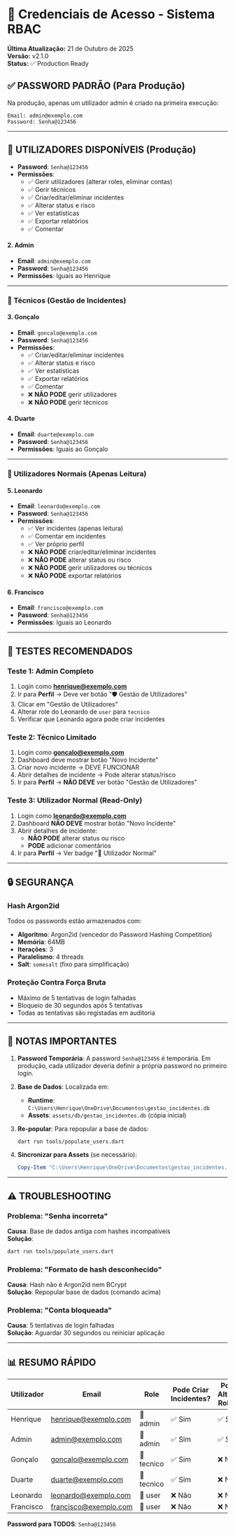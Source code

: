 # 🔐 Credenciais de Acesso - Sistema RBAC

**Última Atualização:** 21 de Outubro de 2025  
**Versão:** v2.1.0  
**Status:** ✅ Production Ready

## ✅ PASSWORD PADRÃO (Para Produção)

Na produção, apenas um utilizador admin é criado na primeira execução:

```
Email: admin@exemplo.com
Password: Senha@123456
```

---

## 👥 UTILIZADORES DISPONÍVEIS (Produção)
- **Password**: `Senha@123456`
- **Permissões**:
  - ✅ Gerir utilizadores (alterar roles, eliminar contas)
  - ✅ Gerir técnicos
  - ✅ Criar/editar/eliminar incidentes
  - ✅ Alterar status e risco
  - ✅ Ver estatísticas
  - ✅ Exportar relatórios
  - ✅ Comentar

#### 2. Admin
- **Email**: `admin@exemplo.com`
- **Password**: `Senha@123456`
- **Permissões**: Iguais ao Henrique

---

### 🔧 Técnicos (Gestão de Incidentes)

#### 3. Gonçalo
- **Email**: `goncalo@exemplo.com`
- **Password**: `Senha@123456`
- **Permissões**:
  - ✅ Criar/editar/eliminar incidentes
  - ✅ Alterar status e risco
  - ✅ Ver estatísticas
  - ✅ Exportar relatórios
  - ✅ Comentar
  - ❌ **NÃO PODE** gerir utilizadores
  - ❌ **NÃO PODE** gerir técnicos

#### 4. Duarte
- **Email**: `duarte@exemplo.com`
- **Password**: `Senha@123456`
- **Permissões**: Iguais ao Gonçalo

---

### 👤 Utilizadores Normais (Apenas Leitura)

#### 5. Leonardo
- **Email**: `leonardo@exemplo.com`
- **Password**: `Senha@123456`
- **Permissões**:
  - ✅ Ver incidentes (apenas leitura)
  - ✅ Comentar em incidentes
  - ✅ Ver próprio perfil
  - ❌ **NÃO PODE** criar/editar/eliminar incidentes
  - ❌ **NÃO PODE** alterar status ou risco
  - ❌ **NÃO PODE** gerir utilizadores ou técnicos
  - ❌ **NÃO PODE** exportar relatórios

#### 6. Francisco
- **Email**: `francisco@exemplo.com`
- **Password**: `Senha@123456`
- **Permissões**: Iguais ao Leonardo

---

## 🧪 TESTES RECOMENDADOS

### Teste 1: Admin Completo
1. Login como **henrique@exemplo.com**
2. Ir para **Perfil** → Deve ver botão "🛡️ Gestão de Utilizadores"
3. Clicar em "Gestão de Utilizadores"
4. Alterar role do Leonardo de `user` para `tecnico`
5. Verificar que Leonardo agora pode criar incidentes

### Teste 2: Técnico Limitado
1. Login como **goncalo@exemplo.com**
2. Dashboard deve mostrar botão "Novo Incidente"
3. Criar novo incidente → DEVE FUNCIONAR
4. Abrir detalhes de incidente → Pode alterar status/risco
5. Ir para **Perfil** → **NÃO DEVE** ver botão "Gestão de Utilizadores"

### Teste 3: Utilizador Normal (Read-Only)
1. Login como **leonardo@exemplo.com**
2. Dashboard **NÃO DEVE** mostrar botão "Novo Incidente"
3. Abrir detalhes de incidente:
   - **NÃO PODE** alterar status ou risco
   - **PODE** adicionar comentários
4. Ir para **Perfil** → Ver badge "👤 Utilizador Normal"

---

## 🔒 SEGURANÇA

### Hash Argon2id
Todos os passwords estão armazenados com:
- **Algoritmo**: Argon2id (vencedor do Password Hashing Competition)
- **Memória**: 64MB
- **Iterações**: 3
- **Paralelismo**: 4 threads
- **Salt**: `somesalt` (fixo para simplificação)

### Proteção Contra Força Bruta
- Máximo de 5 tentativas de login falhadas
- Bloqueio de 30 segundos após 5 tentativas
- Todas as tentativas são registadas em auditoria

---

## 📝 NOTAS IMPORTANTES

1. **Password Temporária**: A password `Senha@123456` é temporária. Em produção, cada utilizador deveria definir a própria password no primeiro login.

2. **Base de Dados**: Localizada em:
   - **Runtime**: `C:\Users\Henrique\OneDrive\Documentos\gestao_incidentes.db`
   - **Assets**: `assets/db/gestao_incidentes.db` (cópia inicial)

3. **Re-popular**: Para repopular a base de dados:
   ```bash
   dart run tools/populate_users.dart
   ```

4. **Sincronizar para Assets** (se necessário):
   ```powershell
   Copy-Item "C:\Users\Henrique\OneDrive\Documentos\gestao_incidentes.db" -Destination "assets\db\gestao_incidentes.db" -Force
   ```

---

## ⚠️ TROUBLESHOOTING

### Problema: "Senha incorreta"
**Causa**: Base de dados antiga com hashes incompatíveis  
**Solução**:
```bash
dart run tools/populate_users.dart
```

### Problema: "Formato de hash desconhecido"
**Causa**: Hash não é Argon2id nem BCrypt  
**Solução**: Repopular base de dados (comando acima)

### Problema: "Conta bloqueada"
**Causa**: 5 tentativas de login falhadas  
**Solução**: Aguardar 30 segundos ou reiniciar aplicação

---

## 📊 RESUMO RÁPIDO

| Utilizador | Email | Role | Pode Criar Incidentes? | Pode Alterar Roles? |
|-----------|-------|------|----------------------|-------------------|
| Henrique | henrique@exemplo.com | 👑 admin | ✅ Sim | ✅ Sim |
| Admin | admin@exemplo.com | 👑 admin | ✅ Sim | ✅ Sim |
| Gonçalo | goncalo@exemplo.com | 🔧 tecnico | ✅ Sim | ❌ Não |
| Duarte | duarte@exemplo.com | 🔧 tecnico | ✅ Sim | ❌ Não |
| Leonardo | leonardo@exemplo.com | 👤 user | ❌ Não | ❌ Não |
| Francisco | francisco@exemplo.com | 👤 user | ❌ Não | ❌ Não |

**Password para TODOS**: `Senha@123456`
